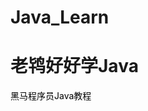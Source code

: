 # Java_Learn
<h1>老鸨好好学Java</h1>

<a href="https://www.bilibili.com/video/BV17F411T7Ao?t=10.0" style="text-decoration: none" target="_blank">
        <span style="color: black; ">黑马程序员Java教程</span>
    </a>